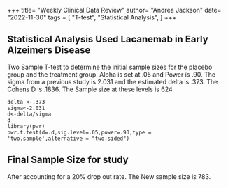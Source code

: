 +++
title= "Weekly Clinical Data Review"
author= "Andrea Jackson"
date= "2022-11-30"
tags = [
    "T-test",
    "Statistical Analysis",
]
+++




## Statistical Analysis Used Lacanemab in Early Alzeimers Disease 
Two Sample T-test to determine the initial sample sizes for the placebo group and the treatment group.
Alpha is set at .05 and Power is .90. The sigma from a previous study is 2.031 and the estimated delta is .373. The Cohens D is .1836. The Sample size at these levels is 624.


```
delta <-.373
sigma<-2.031
d<-delta/sigma
d
library(pwr)
pwr.t.test(d=.d,sig.level=.05,power=.90,type = 'two.sample',alternative = "two.sided")

```

## Final Sample Size for study

After accounting for a 20% drop out rate. The New sample size is 783.



